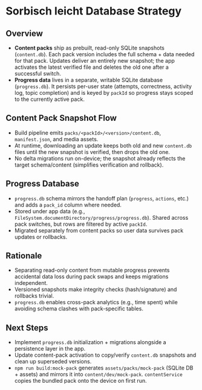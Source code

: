 # Sorbisch leicht Database Strategy

## Overview

- **Content packs** ship as prebuilt, read-only SQLite snapshots (`content.db`). Each pack version includes the full schema + data needed for that pack. Updates deliver an entirely new snapshot; the app activates the latest verified file and deletes the old one after a successful switch.
- **Progress data** lives in a separate, writable SQLite database (`progress.db`). It persists per-user state (attempts, correctness, activity log, topic completion) and is keyed by `packId` so progress stays scoped to the currently active pack.

## Content Pack Snapshot Flow

- Build pipeline emits `packs/<packId>/<version>/content.db`, `manifest.json`, and media assets.
- At runtime, downloading an update keeps both old and new `content.db` files until the new snapshot is verified, then drops the old one.
- No delta migrations run on-device; the snapshot already reflects the target schema/content (simplifies verification and rollback).

## Progress Database

- `progress.db` schema mirrors the handoff plan (`progress`, `actions`, etc.) and adds a `pack_id` column where needed.
- Stored under app data (e.g., `FileSystem.documentDirectory/progress/progress.db`). Shared across pack switches, but rows are filtered by active `packId`.
- Migrated separately from content packs so user data survives pack updates or rollbacks.

## Rationale

- Separating read-only content from mutable progress prevents accidental data loss during pack swaps and keeps migrations independent.
- Versioned snapshots make integrity checks (hash/signature) and rollbacks trivial.
- `progress.db` enables cross-pack analytics (e.g., time spent) while avoiding schema clashes with pack-specific tables.

## Next Steps

- Implement `progress.db` initialization + migrations alongside a persistence layer in the app.
- Update content-pack activation to copy/verify `content.db` snapshots and clean up superseded versions.
- `npm run build:mock-pack` generates `assets/packs/mock-pack` (SQLite DB + assets) and mirrors it into `content/dev/mock-pack`. `contentService` copies the bundled pack onto the device on first run.

